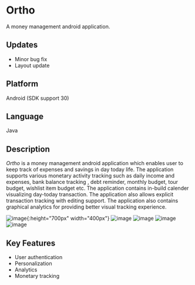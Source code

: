 # Ortho
A money management android application.

## Updates
* Minor bug fix
* Layout update

## Platform
Android (SDK support 30)

## Language
Java

## Description
*Ortho* is a money management android application which enables user to keep track of expenses and savings in day today life. The application supports various monetary activity tracking such as daily income and expenses, bank balance tracking , debt reminder, monthly budget, tour budget, wishlist item budget etc. The application contains in-build calender visualizing day-today transaction. The application also allows explicit transaction tracking with editing support. The application also contains graphical analytics for providing better visual tracking experience. 

![image](https://user-images.githubusercontent.com/48018036/137629616-7d098bd3-6385-4880-9c39-06231d2ae307.png){:height="700px" width="400px"}
![image](https://user-images.githubusercontent.com/48018036/137629641-5fdc0306-5b72-4b6e-93cf-c37adabe6197.png)
![image](https://user-images.githubusercontent.com/48018036/137629708-d51d28b1-336d-43bd-954b-b643128be7da.png)
![image](https://user-images.githubusercontent.com/48018036/137629714-61bc4aea-dfd4-4cac-8525-f92503011142.png)
![image](https://user-images.githubusercontent.com/48018036/137629722-eb23aee0-965b-4f55-8279-3b32fef34b1e.png)

## Key Features
* User authentication
* Personalization
* Analytics
* Monetary tracking


